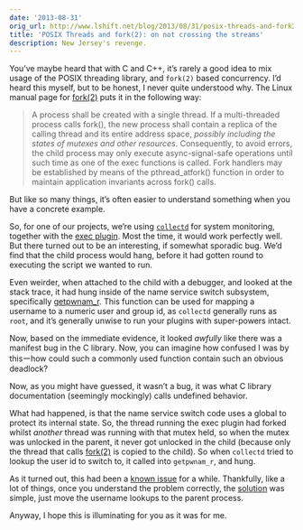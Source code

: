 ```yaml
---
date: '2013-08-31'
orig_url: http://www.lshift.net/blog/2013/08/31/posix-threads-and-fork2-on-not-crossing-the-streams
title: 'POSIX Threads and fork(2): on not crossing the streams'
description: New Jersey's revenge.
---
```

<div class="content" html="http://www.w3.org/1999/xhtml">

You’ve maybe heard that with C and C++, it’s rarely a good idea to mix
usage of the POSIX threading library, and `fork(2)` based concurrency.
I’d heard this myself, but to be honest, I never quite understood why.
<span id="more-1914"></span> The Linux manual page for
[fork(2)](http://linux.die.net/man/3/fork) puts it in the following way:

> A process shall be created with a single thread. If a multi-threaded
> process calls fork(), the new process shall contain a replica of the
> calling thread and its entire address space, *possibly including the
> states of mutexes and other resources*. Consequently, to avoid errors,
> the child process may only execute async-signal-safe operations until
> such time as one of the exec functions is called. Fork handlers may be
> established by means of the pthread\_atfork() function in order to
> maintain application invariants across fork() calls.

But like so many things, it’s often easier to understand something when
you have a concrete example.

So, for one of our projects, we’re using
[`collectd`](http://collectd.org/) for system monitoring, together with
the [exec plugin](https://collectd.org/wiki/index.php/Plugin:Exec). Most
the time, it would work perfectly well. But there turned out to be an
interesting, if somewhat sporadic bug. We’d find that the child process
would hang, before it had gotten round to executing the script we wanted
to run.

Even weirder, when attached to the child with a debugger, and looked at
the stack trace, it had hung inside of the name service switch
subsystem, specifically
[getpwnam\_r](http://linux.die.net/man/3/getpwnam_r). This function can
be used for mapping a username to a numeric user and group id, as
`collectd` generally runs as `root`, and it’s generally unwise to run
your plugins with super-powers intact.

Now, based on the immediate evidence, it looked *awfully* like there was
a manifest bug in the C library. Now, you can imagine how confused I was
by thisーhow could such a commonly used function contain such an obvious
deadlock?

Now, as you might have guessed, it wasn’t a bug, it was what C library
documentation (seemingly mockingly) calls undefined behavior.

What had happened, is that the name service switch code uses a global to
protect its internal state. So, the thread running the exec plugin had
forked whilst *another* thread was running with that mutex held, so when
the mutex was unlocked in the parent, it never got unlocked in the child
(because only the thread that calls
[fork(2)](http://linux.die.net/man/3/fork) is copied to the child). So
when `collectd` tried to lookup the user id to switch to, it called into
`getpwnam_r`, and hung.

As it turned out, this had been a [known
issue](https://github.com/collectd/collectd/issues/229) for a while.
Thankfully, like a lot of things, once you understand the problem
correctly, the
[solution](https://github.com/collectd/collectd/commit/9de042657fa536305c5d98ef114dd9750ed4d656)
was simple, just move the username lookups to the parent process.

Anyway, I hope this is illuminating for you as it was for me.

</div>
